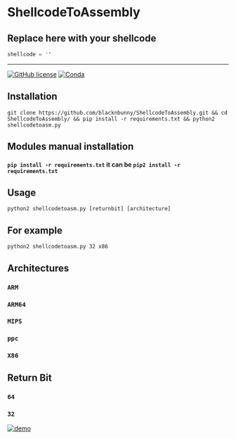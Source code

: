# ShellcodeToAssembly

## Replace here with your shellcode
```c
shellcode = ''
```
---------

[![GitHub license](https://img.shields.io/badge/license-MIT-blue.svg)]()
[![Conda](https://img.shields.io/conda/pn/conda-forge/python.svg)]()

## Installation
`git clone https://github.com/blacknbunny/ShellcodeToAssembly.git && cd ShellcodeToAssembly/ && pip install -r requirements.txt && python2 shellcodetoasm.py`


## Modules manual installation
#### `pip install -r requirements.txt` it can be `pip2 install -r requirements.txt`

## Usage
`python2 shellcodetoasm.py [returnbit] [architecture]`

## For example
`python2 shellcodetoasm.py 32 x86`

## Architectures
### `ARM`
### `ARM64`
### `MIPS`
### `ppc`
### `X86`

## Return Bit
### `64`
### `32`

[![demo](https://asciinema.org/a/bxVxkc9U7FxmzDi34eF3bG2T0.png)](https://asciinema.org/a/bxVxkc9U7FxmzDi34eF3bG2T0?autoplay=1)
